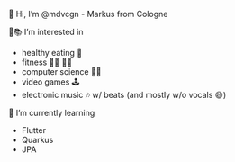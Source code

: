👋 Hi, I’m @mdvcgn - Markus from Cologne

🧠📚 I’m interested in
* healthy eating 🥗
* fitness 🏃‍♂️ 🏋️‍♂️
* computer science 👨‍🔬
* video games 🕹
* electronic music 🎶 w/ beats (and mostly w/o vocals 😄)
 
🌱 I’m currently learning
* Flutter
* Quarkus
* JPA
